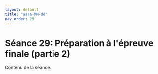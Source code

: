 ```yaml
---
layout: default
title: "aaaa-MM-dd"
nav_order: 29
---
```


# Séance 29: Préparation à l'épreuve finale (partie 2)

Contenu de la séance.
